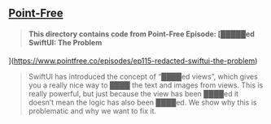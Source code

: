 ## [Point-Free](https://www.pointfree.co)

> #### This directory contains code from Point-Free Episode: [█████ed SwiftUI: The Problem
](https://www.pointfree.co/episodes/ep115-redacted-swiftui-the-problem)
>
> SwiftUI has introduced the concept of “████ed views”, which gives you a really nice way to ████ the text and images from views. This is really powerful, but just because the view has been ████ed it doesn’t mean the logic has also been ████ed. We show why this is problematic and why we want to fix it.
